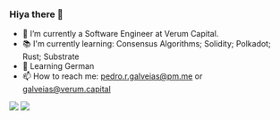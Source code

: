 ### Hiya there 👋

<!--
**PedroGalveias/PedroGalveias** is a ✨ _special_ ✨ repository because its `README.md` (this file) appears on your GitHub profile. -->


- 🔭 I’m currently a Software Engineer at Verum Capital.
- 📚 I'm currently learning: Consensus Algorithms; Solidity; Polkadot; Rust; Substrate
- 🌱 Learning German
- 📫 How to reach me: pedro.r.galveias@pm.me or galveias@verum.capital

![](https://github-readme-stats.vercel.app/api?username=PedroGalveias&count_private=true&show_icons=true)
![](https://github-readme-stats.vercel.app/api/top-langs/?username=PedroGalveias&layout=compact)
